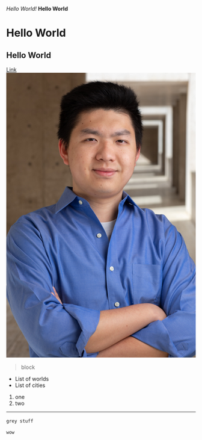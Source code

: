 *Hello World!*
**Hello World**
# Hello World
## Hello World
[Link](http://google/com)
![Image](https://github.com/Michaelj520/cse15l-lab-reports/blob/main/Yifan-Jiang-headshot%202.jpg?raw=true)
> block
* List of worlds
* List of cities
1. one
2. two

---
`grey stuff`

```
wow
```
